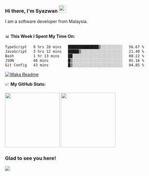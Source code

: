 ### Hi there, I'm Syazwan <img src="https://media.giphy.com/media/hvRJCLFzcasrR4ia7z/giphy.gif" width="25px">
I am a software developer from Malaysia.
<br/><br/>

📊 **This Week I Spent My Time On:**
<!--START_SECTION:waka-->

```txt
TypeScript   8 hrs 28 mins   ██████████████▒░░░░░░░░░░   56.67 %
JavaScript   3 hrs 12 mins   █████▒░░░░░░░░░░░░░░░░░░░   21.40 %
Bash         1 hr 13 mins    ██░░░░░░░░░░░░░░░░░░░░░░░   08.22 %
JSON         46 mins         █▒░░░░░░░░░░░░░░░░░░░░░░░   05.16 %
Git Config   43 mins         █▒░░░░░░░░░░░░░░░░░░░░░░░   04.85 %
```

<!--END_SECTION:waka-->
[![Waka Readme](https://github.com/syazwanz/syazwanz/actions/workflows/wakatime.yml/badge.svg)](https://github.com/syazwanz/syazwanz/actions/workflows/wakatime.yml)

📈 **My GitHub Stats:**

<p>
  <img height="180em" src="https://github-readme-stats.vercel.app/api?username=syazwanz&show_icons=true&hide_border=false&&count_private=true&include_all_commits=true" />
  <img height="180em" src="https://github-readme-stats.vercel.app/api/top-langs/?username=syazwanz&exclude_repo=KNN-Image-Classification&show_icons=true&hide_border=false&layout=compact&langs_count=8"/>
</p>

### Glad to see you here!
![](https://visitor-badge.glitch.me/badge?page_id=syazwanz.syazwanz)
